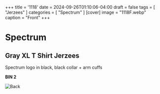 +++
title = '1118'
date = 2024-09-26T01:10:06-04:00
draft = false
tags = [ "Jerzees" ]
categories = [ "Spectrum" ]
[cover]
image = "1118F.webp"
caption = "Front"
+++
# Spectrum
## Gray XL T Shirt Jerzees

Spectrum logo in black, black collar + arm cuffs

**BIN 2**

![Back](/1118B.webp)
